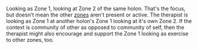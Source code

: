 Looking as Zone 1, looking at Zone 2 of the same holon. That's the focus, but doesn't mean the other [zones](Zones.md) aren't present or active. The therapist is looking as Zone 1 at another holon's Zone 1 looking at it's own Zone 2. If the context is community of other as opposed to community of self, then the therapist might also encourage and support the Zone 1 looking as exercise to other zones, too.